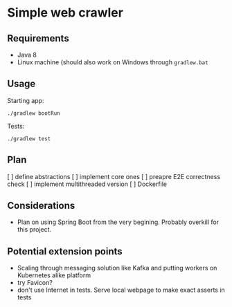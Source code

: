 # Simple web crawler


## Requirements

* Java 8
* Linux machine (should also work on Windows through `gradlew.bat`


## Usage

Starting app:

```
./gradlew bootRun
```


Tests:

```
./gradlew test
```


## Plan

[ ] define abstractions
[ ] implement core ones
[ ] preapre E2E correctness check
[ ] implement multithreaded version
[ ] Dockerfile

## Considerations

* Plan on using Spring Boot from the very begining. Probably overkill for this project.

## Potential extension points

* Scaling through messaging solution like Kafka and putting workers on Kubernetes alike platform
* try Favicon?
* don't use Internet in tests. Serve local webpage to make exact asserts in tests


